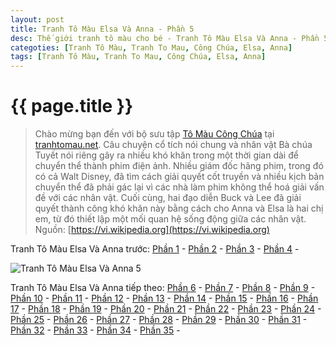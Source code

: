 ```yaml
---
layout: post
title: Tranh Tô Màu Elsa Và Anna - Phần 5
desc: Thế giới tranh tô màu cho bé - Tranh Tô Màu Elsa Và Anna - Phần 5
categoties: [Tranh Tô Màu, Tranh To Mau, Công Chúa, Elsa, Anna]
tags: [Tranh Tô Màu, Tranh To Mau, Công Chúa, Elsa, Anna]
---
```

{{ page.title }}
================
> Chào mừng bạn đến với bộ sưu tập [Tô Màu Công Chúa](http://tranhtomau.net/) tại [tranhtomau.net](http://tranhtomau.net/). Câu chuyện cổ tích nói chung và nhân vật Bà chúa Tuyết nói riêng gây ra nhiều khó khăn trong một thời gian dài để chuyển thể thành phim điện ảnh. Nhiều giám đốc hãng phim, trong đó có cả Walt Disney, đã tìm cách giải quyết cốt truyền và nhiều kịch bản chuyển thể đã phải gác lại vì các nhà làm phim không thể hoá giải vấn đề với các nhân vật. Cuối cùng, hai đạo diễn Buck và Lee đã giải quyết thành công khó khăn này bằng cách cho Anna và Elsa là hai chị em, từ đó thiết lập một mối quan hệ sống động giữa các nhân vật. Nguồn: [https://vi.wikipedia.org](https://vi.wikipedia.org)

Tranh Tô Màu Elsa Và Anna trước: [Phần 1](http://tranhtomau.net/2018/01/25/Tranh-To-Mau-Elsa-Va-Anna-phan-1.html) - [Phần 2](http://tranhtomau.net/2018/01/25/Tranh-To-Mau-Elsa-Va-Anna-phan-2.html) - [Phần 3](http://tranhtomau.net/2018/01/25/Tranh-To-Mau-Elsa-Va-Anna-phan-3.html) - [Phần 4](http://tranhtomau.net/2018/01/25/Tranh-To-Mau-Elsa-Va-Anna-phan-4.html) - 

<script async src="//pagead2.googlesyndication.com/pagead/js/adsbygoogle.js"></script><!-- TextAds-Responsive --><ins class="adsbygoogle" style="display:block" data-ad-client="ca-pub-6753140515841889" data-ad-slot="9811874670" data-ad-format="auto"></ins><script> (adsbygoogle = window.adsbygoogle || []).push({}); </script>

![Tranh Tô Màu Elsa Và Anna 5](http://tranhtomau.net/img1/Tranh-To-Mau-Elsa-Va-Anna%20(5).jpg "Tranh Tô Màu Elsa Và Anna 5")

<script async src="//pagead2.googlesyndication.com/pagead/js/adsbygoogle.js"></script><!-- TextAds-Responsive --><ins class="adsbygoogle" style="display:block" data-ad-client="ca-pub-6753140515841889" data-ad-slot="9811874670" data-ad-format="auto"></ins><script> (adsbygoogle = window.adsbygoogle || []).push({}); </script>

Tranh Tô Màu Elsa Và Anna tiếp theo: [Phần 6](http://tranhtomau.net/2018/01/25/Tranh-To-Mau-Elsa-Va-Anna-phan-6.html) - [Phần 7](http://tranhtomau.net/2018/01/25/Tranh-To-Mau-Elsa-Va-Anna-phan-7.html) - [Phần 8](http://tranhtomau.net/2018/01/25/Tranh-To-Mau-Elsa-Va-Anna-phan-8.html) - [Phần 9](http://tranhtomau.net/2018/01/25/Tranh-To-Mau-Elsa-Va-Anna-phan-9.html) - [Phần 10](http://tranhtomau.net/2018/01/25/Tranh-To-Mau-Elsa-Va-Anna-phan-10.html) - [Phần 11](http://tranhtomau.net/2018/01/25/Tranh-To-Mau-Elsa-Va-Anna-phan-11.html) - [Phần 12](http://tranhtomau.net/2018/01/25/Tranh-To-Mau-Elsa-Va-Anna-phan-12.html) - [Phần 13](http://tranhtomau.net/2018/01/25/Tranh-To-Mau-Elsa-Va-Anna-phan-13.html) - [Phần 14](http://tranhtomau.net/2018/01/25/Tranh-To-Mau-Elsa-Va-Anna-phan-14.html) - [Phần 15](http://tranhtomau.net/2018/01/25/Tranh-To-Mau-Elsa-Va-Anna-phan-15.html) - [Phần 16](http://tranhtomau.net/2018/01/25/Tranh-To-Mau-Elsa-Va-Anna-phan-16.html) - [Phần 17](http://tranhtomau.net/2018/01/25/Tranh-To-Mau-Elsa-Va-Anna-phan-17.html) - [Phần 18](http://tranhtomau.net/2018/01/25/Tranh-To-Mau-Elsa-Va-Anna-phan-18.html) - [Phần 19](http://tranhtomau.net/2018/01/25/Tranh-To-Mau-Elsa-Va-Anna-phan-19.html) - [Phần 20](http://tranhtomau.net/2018/01/25/Tranh-To-Mau-Elsa-Va-Anna-phan-20.html) - [Phần 21](http://tranhtomau.net/2018/01/25/Tranh-To-Mau-Elsa-Va-Anna-phan-21.html) - [Phần 22](http://tranhtomau.net/2018/01/25/Tranh-To-Mau-Elsa-Va-Anna-phan-22.html) - [Phần 23](http://tranhtomau.net/2018/01/25/Tranh-To-Mau-Elsa-Va-Anna-phan-23.html) - [Phần 24](http://tranhtomau.net/2018/01/25/Tranh-To-Mau-Elsa-Va-Anna-phan-24.html) - [Phần 25](http://tranhtomau.net/2018/01/25/Tranh-To-Mau-Elsa-Va-Anna-phan-25.html) - [Phần 26](http://tranhtomau.net/2018/01/25/Tranh-To-Mau-Elsa-Va-Anna-phan-26.html) - [Phần 27](http://tranhtomau.net/2018/01/25/Tranh-To-Mau-Elsa-Va-Anna-phan-27.html) - [Phần 28](http://tranhtomau.net/2018/01/25/Tranh-To-Mau-Elsa-Va-Anna-phan-28.html) - [Phần 29](http://tranhtomau.net/2018/01/25/Tranh-To-Mau-Elsa-Va-Anna-phan-29.html) - [Phần 30](http://tranhtomau.net/2018/01/25/Tranh-To-Mau-Elsa-Va-Anna-phan-30.html) - [Phần 31](http://tranhtomau.net/2018/01/25/Tranh-To-Mau-Elsa-Va-Anna-phan-31.html) - [Phần 32](http://tranhtomau.net/2018/01/25/Tranh-To-Mau-Elsa-Va-Anna-phan-32.html) - [Phần 33](http://tranhtomau.net/2018/01/25/Tranh-To-Mau-Elsa-Va-Anna-phan-33.html) - [Phần 34](http://tranhtomau.net/2018/01/25/Tranh-To-Mau-Elsa-Va-Anna-phan-34.html) - [Phần 35](http://tranhtomau.net/2018/01/25/Tranh-To-Mau-Elsa-Va-Anna-phan-35.html) - 
